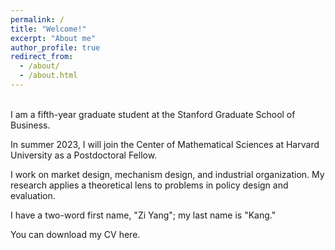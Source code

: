 ```yaml
---
permalink: /
title: "Welcome!"
excerpt: "About me"
author_profile: true
redirect_from: 
  - /about/
  - /about.html
---
```


<br>
I am a fifth-year graduate student at the <a href="https://www.gsb.stanford.edu/programs/phd/academic-experience/students/ziyang-kang" style="text-decoration:none">Stanford Graduate School of Business</a>.  

In summer 2023, I will join the <a href="https://cmsa.fas.harvard.edu/" style="text-decoration:none">Center of Mathematical Sciences at Harvard University</a> as a Postdoctoral Fellow.

I work on market design, mechanism design, and industrial organization.  My research applies a theoretical lens to problems in policy design and evaluation.

I have a two-word first name, "Zi Yang"; my last name is "Kang."  

You can download my CV <a href="/files/cv.pdf" style="text-decoration:none">here</a>.
